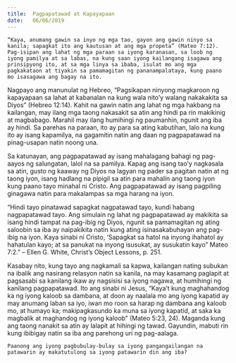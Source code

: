 ```yaml
---
title:  Pagpapatawad at Kapayapaan
date:   06/06/2019
---
```


`“Kaya, anumang gawin sa inyo ng mga tao, gayon ang gawin ninyo sa kanila; sapagkat ito ang kautusan at ang mga propeta” (Mateo 7:12). Pag-isipan ang lahat ng mga paraan sa iyong karanasan, sa loob ng iyong pamilya at sa labas, na kung saan iyong kailangang isagawa ang prinsipyong ito, at sa mga linya sa ibaba, isulat mo ang mga pagkakataon at tiyakin sa pamamagitan ng pananampalataya, kung paano mo isasagawa ang bagay na ito.`

Nagpayo ang manunulat ng Hebreo, “Pagsikapan ninyong magkaroon ng kapayapaan sa lahat at kabanalan na kung wala nito’y walang nakakakita sa Diyos” (Hebreo 12:14). Kahit na gawin natin ang lahat ng mga hakbang na kailangan, may ilang mga taong nakasakit sa atin ang hindi pa rin makikinig at magbabago. Marahil may ilang humihingi ng paumanhin, ngunit ang iba ay hindi. Sa parehas na paraan, ito ay para sa ating kabutihan, lalo na kung ito ay isang kapamilya, na gagamitin natin ang daan ng pagpapatawad na pinag-usapan natin noong una.

Sa katunayan, ang pagpapatawad ay isang mahalagang bahagi ng pag-aayos ng salungatan, lalol na sa pamilya. Kapag ang isang tao’y nagkasala sa atin, gusto ng kaaway ng Diyos na lagyan ng pader sa pagitan natin at ng taong iyon, isang hadlang na pipigil sa atin para mahalin ang taong iyon kung paano tayo minahal ni Cristo. Ang pagpapatawad ay isang pagpiling ginagawa natin para makalampas sa mga harang na iyon.

“Hindi tayo pinatawad sapagkat nagpatawad tayo, kundi habang nagpapatawad tayo. Ang simulain ng lahat ng pagpapatawad ay makikita sa isang hindi tampat na pag-ibig ng Diyos, ngunit sa pamamagitan ng ating saloobin sa iba ay naipakikita natin kung ating isinasakabuhayan ang pag-ibig na iyon. Kaya sinabi ni Cristo, ‘Sapagkat sa hatol na inyong ihahatol ay hahatulan kayo; at sa panukat na inyong isusukat, ay susukatin kayo” Mateo 7:2.” – Ellen G. White, Christ’s Object Lessons, p. 251.

Kasabay nito, kung tayo ang nagkamali sa kapwa, kailangan nating subukan na ibalik ang nasirang relasyon natin sa kanila, na may kasamang paglapit at pagsasabi sa kanilang ikaw ay nagsisisi sa iyong nagawa, at humihingi ng kanilang pagpapatawad. Ito ang sinabi ni Jesus, “Kaya’t kung maghahandog ka ng iyong kaloob sa dambana, at doon ay naalala mo ang iyong kapatid ay may anumang laban sa iyo, iwan mo roon sa harap ng dambana ang kaloob mo, at humayo ka; makipagkasundo ka muna sa iyong kapatid, at saka ka magbalik at maghandog ng iyong kaloob” (Mateo 5:23, 24). Maganda kung ang taong nanakit sa atin ay lalapit at hihingi ng tawad. Gayundin, mabuti rin kung ibibigay natin sa iba ang parehong uri ng pag-aalaga.

`Paanong ang iyong pagbubulay-bulay sa iyong pangangailangan na patawarin ay makatutulong sa iyong patawarin din ang iba?`